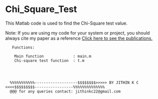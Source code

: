 # Chi_Square_Test
This Matlab code is used to find the Chi-Square test value.

Note: If you are using my code for your system or project, you should always cite my paper as a reference
 <a href ="https://docs.google.com/document/d/1AbCxFoUhdOCppM8novgCdOv0F9mqYe7HlBU7yX7Svx0/edit?usp=sharing">Click here to see the publications.</a>



       Functions:
       
        Main function             : main.m
        Chi-square test function  : t.m
        
        
      
      
      %%%%%%%%%%%-------------------$$$$$$$$>>>>> BY JITHIN K C <<<<$$$$$$$$$-----------------%%%%%%%%%%%%%% 
      @@@ for any queries contact: jithinkc22@gmail.com
